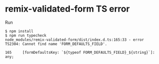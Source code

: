 # remix-validated-form TS error

Run

```console
$ npm install
$ npm run typecheck
node_modules/remix-validated-form/dist/index.d.ts:165:33 - error TS2304: Cannot find name 'FORM_DEFAULTS_FIELD'.

165     [formDefaultsKey: `${typeof FORM_DEFAULTS_FIELD}_${string}`]: any;
```
